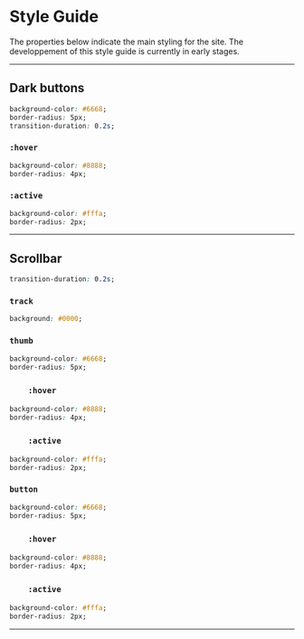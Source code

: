 # Style Guide
The properties below indicate the main styling for the site. The developpement of this style guide is currently in early stages.

---
## Dark buttons
```css
background-color: #6668;
border-radius: 5px;
transition-duration: 0.2s;
```
### `:hover`
```css
background-color: #8888;
border-radius: 4px;
```
### `:active`
```css
background-color: #fffa;
border-radius: 2px;
```
---
## Scrollbar
```css
transition-duration: 0.2s;
```
### `track`
```css
background: #0000;
```
### `thumb`
```css
background-color: #6668;
border-radius: 5px;
```
### &emsp;&emsp;`:hover`
```css
background-color: #8888;
border-radius: 4px;
```
### &emsp;&emsp;`:active`
```css
background-color: #fffa;
border-radius: 2px;
```
### `button`
```css
background-color: #6668;
border-radius: 5px;
```
### &emsp;&emsp;`:hover`
```css
background-color: #8888;
border-radius: 4px;
```
### &emsp;&emsp;`:active`
```css
background-color: #fffa;
border-radius: 2px;
```
---
